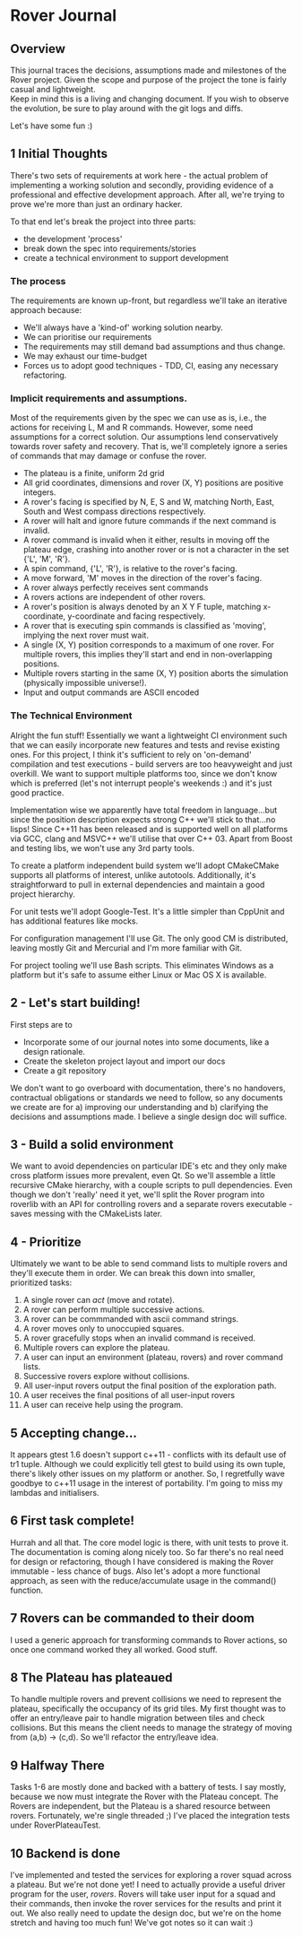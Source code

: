 Rover Journal
=============

Overview
--------

This journal traces the decisions, assumptions made and milestones of the Rover project.  Given the scope and purpose of the project the tone is fairly casual and lightweight.  
Keep in mind this is a living and changing document.  If you wish to observe the evolution, be sure to play around with the git logs and diffs.

Let's have some fun :)

1 Initial Thoughts
------------------

There's two sets of requirements at work here - the actual problem of implementing a working solution and secondly, providing evidence of a professional and effective development approach. After all, we're trying to prove we're more than just an ordinary hacker.

To that end let's break the project into three parts:
 * the development 'process'
 * break down the spec into requirements/stories
 * create a technical environment to support development


### The process

The requirements are known up-front, but regardless we'll take an iterative approach because:
  * We'll always have a 'kind-of' working solution nearby.
  * We can prioritise our requirements
  * The requirements may still demand bad assumptions and thus change.
  * We may exhaust our time-budget
  * Forces us to adopt good techniques - TDD, CI, easing any necessary refactoring.


### Implicit requirements and assumptions.

Most of the requirements given by the spec we can use as is, i.e., the actions for receiving L, M and R commands.  However, some need assumptions for a correct solution. Our assumptions lend conservatively towards rover safety and recovery.  That is, we'll completely ignore a series of commands that may damage or confuse the rover.

* The plateau is a finite, uniform 2d grid
* All grid coordinates, dimensions and rover (X, Y) positions are positive integers.
* A rover's facing is specified by N, E, S and W, matching North, East, South and West compass directions respectively.
* A rover will halt and ignore future commands if the next command is invalid.
* A rover command is invalid when it either, results in moving off the plateau edge, crashing into another rover or is not a character in the set {'L', 'M', 'R'}.
* A spin command, {'L', 'R'}, is relative to the rover's facing.
* A move forward, 'M' moves in the direction of the rover's facing.
* A rover always perfectly receives sent commands
* A rovers actions are independent of other rovers.
* A rover's position is always denoted by an X Y F tuple, matching x-coordinate, y-coordinate and facing respectively.
* A rover that is executing spin commands is classified as 'moving', implying the next rover must wait.
* A single (X, Y) position corresponds to a maximum of one rover.  For multiple rovers,
this implies they'll start and end in non-overlapping positions.
* Multiple rovers starting in the same (X, Y) position aborts the simulation (physically impossible universe!).
* Input and output commands are ASCII encoded


### The Technical Environment

Alright the fun stuff! Essentially we want a lightweight CI environment such that we 
can easily incorporate new features and tests and revise existing ones.  For this project, I think it's sufficient to rely on 'on-demand' compilation and test executions - build servers are too heavyweight and just overkill. We want to support multiple platforms too, since we don't know which is preferred (let's not interrupt people's weekends :) and it's just good practice. 

Implementation wise we apparently have total freedom in language…but since the position description expects strong C++ we'll stick to that…no lisps! Since C++11 has been released and is supported well on all platforms via GCC, clang and MSVC++ we'll utilise that over C++ 03.  Apart from Boost and testing libs, we won't use any 3rd party tools.

To create a platform independent build system we'll adopt CMakeCMake supports all platforms of interest, unlike autotools. Additionally, it's straightforward to pull in external dependencies and maintain a good project hierarchy.

For unit tests we'll adopt Google-Test.  It's a little simpler than CppUnit and has additional features like mocks.

For configuration management I'll use Git.  The only good CM is distributed, leaving mostly Git and Mercurial and I'm more familiar with Git.

For project tooling we'll use Bash scripts.  This eliminates Windows as a platform but it's safe to assume either Linux or Mac OS X is available.


## 2 - Let's start building!

First steps are to
* Incorporate some of our journal notes into some documents, like a design rationale.
* Create the skeleton project layout and import our docs
* Create a git repository

We don't want to go overboard with documentation, there's no handovers, contractual obligations or standards
we need to follow, so any documents we create are for a) improving our understanding and b) clarifying 
the decisions and assumptions made.  I believe a single design doc will suffice.

## 3 - Build a solid environment

We want to avoid dependencies on particular IDE's etc and they only make cross platform 
issues more prevalent, even Qt.  So we'll assemble a little recursive CMake hierarchy,
with a couple scripts to pull dependencies.  Even though we don't 'really' need it yet,
we'll split the Rover program into roverlib with an API for controlling rovers and a separate
rovers executable - saves messing with the CMakeLists later.


## 4 - Prioritize

Ultimately we want to be able to send command lists to multiple rovers 
and they'll execute them in order. We can break this down into smaller,
prioritized tasks:

1. A single rover can _act_ (move and rotate).
2. A rover can perform multiple successive actions.
3. A rover can be commmanded with ascii command strings.
4. A rover moves only to unoccupied squares.
5. A rover gracefully stops when an invalid command is received.
6. Multiple rovers can explore the plateau.
7. A user can input an environment (plateau, rovers) and rover command lists.
8. Successive rovers explore without collisions.
9. All user-input rovers output the final position of the exploration path.
9. A user receives the final positions of all user-input rovers 
10. A user can receive help using the program.

## 5 Accepting change...

It appears gtest 1.6 doesn't support c++11 - conflicts with its default use
of tr1 tuple.  Although we could explicitly tell gtest to build using
its own tuple, there's likely other issues on my platform or another.  So,
I regretfully wave goodbye to c++11 usage in the interest of portability.
I'm going to miss my lambdas and initialisers.

## 6 First task complete!

Hurrah and all that.  The core model logic is there, with unit tests to prove it.  The documentation is coming along nicely too.  So far there's no real need for design or refactoring, though I have considered is making the Rover immutable - less chance of bugs. Also let's adopt a more functional 
approach, as seen with the reduce/accumulate usage in the command() function.

## 7 Rovers can be commanded to their doom

I used a generic approach for transforming commands to Rover actions, so once one command worked they all worked.  Good stuff.  

## 8 The Plateau has plateaued
To handle multiple rovers and prevent collisions we need to represent the plateau, specifically the occupancy of its grid tiles.  My first thought was to offer
an entry/leave pair to handle migration between tiles and check collisions.  But
this means the client needs to manage the strategy of moving from (a,b) -> (c,d).
So we'll refactor the entry/leave idea.

## 9 Halfway There
Tasks 1-6 are mostly done and backed with a battery of tests. I say mostly, because we now must integrate the Rover with the Plateau concept.  The Rovers are independent, but the Plateau is a shared resource between rovers.  Fortunately, we're single threaded ;)
I've placed the integration tests under RoverPlateauTest.

## 10 Backend is done
I've implemented and tested the services for exploring a rover squad across a plateau.  But we're not done yet! I need to actually provide a useful driver program for the user, _rovers_.  Rovers will take user input for a squad and their commands, then invoke the rover services for the results and print it out. We also really need to update the design doc, but we're on the home stretch and having too much fun! We've got notes so it can wait :)



